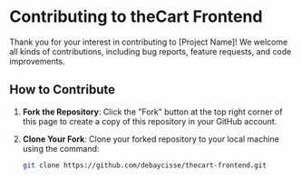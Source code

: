 # Contributing to theCart Frontend

Thank you for your interest in contributing to [Project Name]! We welcome all kinds of contributions, including bug reports, feature requests, and code improvements.

## How to Contribute

1. **Fork the Repository**: Click the "Fork" button at the top right corner of this page to create a copy of this repository in your GitHub account.

2. **Clone Your Fork**: Clone your forked repository to your local machine using the command:
   ```bash
   git clone https://github.com/debaycisse/thecart-frontend.git
